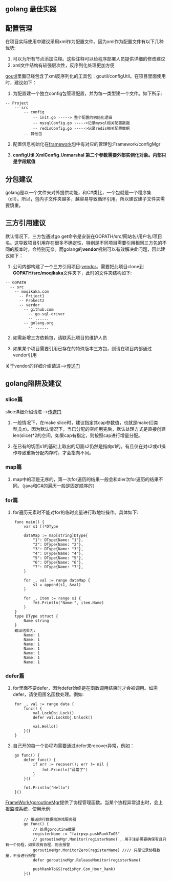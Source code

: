 golang 最佳实践
-----------------------
## 配置管理
在项目实际使用中建议采用xml作为配置文件。因为xml作为配置文件有以下几种优势:

1. 可以为所有节点添加注释。这些注释可以给程序部署人员提供详细的修改建议
2. xml文件结构有较强层次性，反序列化处理更加方便

[goutil](http://10.1.0.2/Moqikaka/goutil.git)里面已经包含了xml反序列化的工具包：goutil/configUtil。在项目里面使用时，建议如下：

1. 为配置建一个独立config包管理配置，并为每一类型建一个文件。如下所示:
~~~
-- Project
    -- src
        -- config
            -- init.go -----> 整个配置的初始化逻辑
            -- mysqlConfig.go ----->记录mysql相关配置数据
            -- redisConfig.go ----->记录redis相关配置数据
        -- 其他包
~~~

2. 配置信息初始化在[framework](http://10.1.0.2/Moqikaka/Framework.git)包中有对应的管理包:Framework/configMgr

3. **configUtil.XmlConfig.Unmarshal 第二个参数需要外部实例化对象。内部只是字段赋值**

## 分包建议
golang是以一个文件夹对外提供功能，和C#类比，一个包就是一个程序集（dll）。所以，包内子文件夹越多，越容易导致循环引用。所以建议建子文件夹需要慎重。

## 三方引用建议
默认情况下，三方包通过go get命令是安装在GOPATH/src/网站名/用户名/项目名。这导致项目引用存在很多不确定性，特别是不同项目需要引用相同三方包的不同的版本时，会特别无奈。而golang的**vendor**机制可以有效解决此问题，因此建议如下：

1. 公司内部构建了一个三方引用项目:[vendor](http://10.1.0.2/Moqikaka/vendor.git)。需要把此项目clone到**GOPATH/src/moqikaka**文件夹下，此时的文件夹结构如下:
~~~
-- GOPATH
  -- src
    -- moqikaka.com
      -- Priject1
      -- Prokect2
      -- verdor
        -- github.com
          -- go-sql-driver
          -- ......
        -- golang.org
          -- ......
~~~

2. 如需新增三方依赖包，请联系此项目的维护人员

3. 如果某个项目需要引用已存在的特殊版本三方包，则请在项目内部通过vendor引用

关于vendor的详细介绍请进-->[传送门](http://blog.csdn.net/hittata/article/details/52122071)

## golang陷阱及建议
### slice篇
slice详细介绍请进-->[传送门](http://blog.csdn.net/wangkai_123456/article/details/69676743)

1. 一般情况下，在make slice时，建议指定其cap参数值，也就是make([]类型,0,n)。因为默认情况下，当已分配的空间用完后，默认处理方式是直接创建len(slice)*2的空间，如果cap有指定，则按照cap进行增量分配。

2. 在已有的切面s1的基础上取出的切面s2仍然是指向s1的。有且仅在对s2或s1操作导致重新分配内存时，才会指向不同。

### map篇

1. map中的项是无序的，第一次for遍历的结果一般会和dier次for遍历的结果不同。（java和C#的遍历一般是固定顺序的）

### for篇

1. for遍历元素时不能对for的临时变量进行取地址操作。具体如下:
~~~
    func main() {
    	var s1 []*DType
    
    	dataMap := map[string]DType{
    		"1": DType{Name: "1"},
    		"2": DType{Name: "2"},
    		"3": DType{Name: "3"},
    		"4": DType{Name: "4"},
    		"5": DType{Name: "5"},
    		"6": DType{Name: "6"},
    		"7": DType{Name: "7"},
    	}
    
    	for _, val := range dataMap {
    		s1 = append(s1, &val)
    	}
    
    	for _, item := range s1 {
    		fmt.Println("Name:", item.Name)
    	}
    }
    type DType struct {
    	Name string
    }
    输出结果为:
        Name: 1
        Name: 1
        Name: 1
        Name: 1
        Name: 1
        Name: 1
        Name: 1
~~~

### defer篇
1. for里面不要defer，因为defer始终是在函数调用结束时才会被调用。如需defer，请使用匿名函数处理。例如:
~~~
	for _, val := range data {
		func() {
			val.LockObj.Lock()
			defer val.LockObj.Unlock() 

			val.Hello()
		}()
	}
~~~

2. 自己开的每一个协程均需要通过defer来recover异常，例如：
~~~
	go func() {
		defer func() {
			if err := recover(); err != nil {
				fmt.Println("异常了")
			}
		}()

		fmt.Println("Hello")
	}()
~~~
[FrameWork/goroutineMgr](http://10.1.0.2/Moqikaka/Framework.git)提供了协程管理函数。当某个协程异常退出时，会上报监控系统，使用示例:
~~~
		// 推送排行数据给游戏服务器
		go func() {
			// 处理goroutine数量
			registerName := "fairpvp.pushRankToGS"
			// goroutineMgr.Monitor(registerName) , 用于注册需要确保有且只有一个协程，如果没有协程，则会报警
			goroutineMgr.MonitorZero(registerName) //// 只是记录协程数量，不会进行报警
			defer goroutineMgr.ReleaseMonitor(registerName)

			pushRankToGS(redisMgr.Con_Hour_Rank)
		}()
~~~